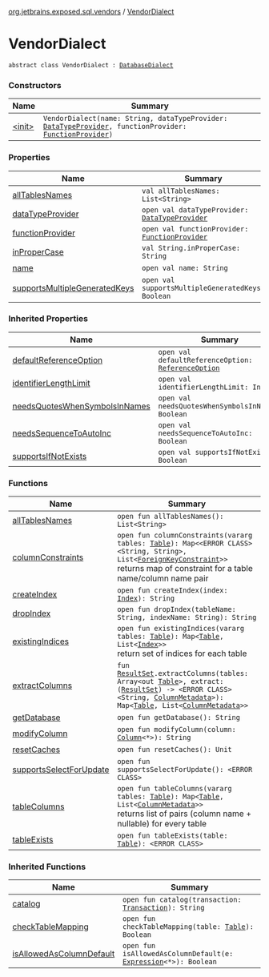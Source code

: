 [org.jetbrains.exposed.sql.vendors](../index.md) / [VendorDialect](.)

# VendorDialect

`abstract class VendorDialect : `[`DatabaseDialect`](../-database-dialect/index.md)

### Constructors

| Name | Summary |
|---|---|
| [&lt;init&gt;](-init-.md) | `VendorDialect(name: String, dataTypeProvider: `[`DataTypeProvider`](../-data-type-provider/index.md)`, functionProvider: `[`FunctionProvider`](../-function-provider/index.md)`)` |

### Properties

| Name | Summary |
|---|---|
| [allTablesNames](all-tables-names.md) | `val allTablesNames: List<String>` |
| [dataTypeProvider](data-type-provider.md) | `open val dataTypeProvider: `[`DataTypeProvider`](../-data-type-provider/index.md) |
| [functionProvider](function-provider.md) | `open val functionProvider: `[`FunctionProvider`](../-function-provider/index.md) |
| [inProperCase](in-proper-case.md) | `val String.inProperCase: String` |
| [name](name.md) | `open val name: String` |
| [supportsMultipleGeneratedKeys](supports-multiple-generated-keys.md) | `open val supportsMultipleGeneratedKeys: Boolean` |

### Inherited Properties

| Name | Summary |
|---|---|
| [defaultReferenceOption](../-database-dialect/default-reference-option.md) | `open val defaultReferenceOption: `[`ReferenceOption`](../../org.jetbrains.exposed.sql/-reference-option/index.md) |
| [identifierLengthLimit](../-database-dialect/identifier-length-limit.md) | `open val identifierLengthLimit: Int` |
| [needsQuotesWhenSymbolsInNames](../-database-dialect/needs-quotes-when-symbols-in-names.md) | `open val needsQuotesWhenSymbolsInNames: Boolean` |
| [needsSequenceToAutoInc](../-database-dialect/needs-sequence-to-auto-inc.md) | `open val needsSequenceToAutoInc: Boolean` |
| [supportsIfNotExists](../-database-dialect/supports-if-not-exists.md) | `open val supportsIfNotExists: Boolean` |

### Functions

| Name | Summary |
|---|---|
| [allTablesNames](all-tables-names.md) | `open fun allTablesNames(): List<String>` |
| [columnConstraints](column-constraints.md) | `open fun columnConstraints(vararg tables: `[`Table`](../../org.jetbrains.exposed.sql/-table/index.md)`): Map<<ERROR CLASS><String, String>, List<`[`ForeignKeyConstraint`](../../org.jetbrains.exposed.sql/-foreign-key-constraint/index.md)`>>`<br>returns map of constraint for a table name/column name pair |
| [createIndex](create-index.md) | `open fun createIndex(index: `[`Index`](../../org.jetbrains.exposed.sql/-index/index.md)`): String` |
| [dropIndex](drop-index.md) | `open fun dropIndex(tableName: String, indexName: String): String` |
| [existingIndices](existing-indices.md) | `open fun existingIndices(vararg tables: `[`Table`](../../org.jetbrains.exposed.sql/-table/index.md)`): Map<`[`Table`](../../org.jetbrains.exposed.sql/-table/index.md)`, List<`[`Index`](../../org.jetbrains.exposed.sql/-index/index.md)`>>`<br>return set of indices for each table |
| [extractColumns](extract-columns.md) | `fun `[`ResultSet`](http://docs.oracle.com/javase/6/docs/api/java/sql/ResultSet.html)`.extractColumns(tables: Array<out `[`Table`](../../org.jetbrains.exposed.sql/-table/index.md)`>, extract: (`[`ResultSet`](http://docs.oracle.com/javase/6/docs/api/java/sql/ResultSet.html)`) -> <ERROR CLASS><String, `[`ColumnMetadata`](../-column-metadata/index.md)`>): Map<`[`Table`](../../org.jetbrains.exposed.sql/-table/index.md)`, List<`[`ColumnMetadata`](../-column-metadata/index.md)`>>` |
| [getDatabase](get-database.md) | `open fun getDatabase(): String` |
| [modifyColumn](modify-column.md) | `open fun modifyColumn(column: `[`Column`](../../org.jetbrains.exposed.sql/-column/index.md)`<*>): String` |
| [resetCaches](reset-caches.md) | `open fun resetCaches(): Unit` |
| [supportsSelectForUpdate](supports-select-for-update.md) | `open fun supportsSelectForUpdate(): <ERROR CLASS>` |
| [tableColumns](table-columns.md) | `open fun tableColumns(vararg tables: `[`Table`](../../org.jetbrains.exposed.sql/-table/index.md)`): Map<`[`Table`](../../org.jetbrains.exposed.sql/-table/index.md)`, List<`[`ColumnMetadata`](../-column-metadata/index.md)`>>`<br>returns list of pairs (column name + nullable) for every table |
| [tableExists](table-exists.md) | `open fun tableExists(table: `[`Table`](../../org.jetbrains.exposed.sql/-table/index.md)`): <ERROR CLASS>` |

### Inherited Functions

| Name | Summary |
|---|---|
| [catalog](../-database-dialect/catalog.md) | `open fun catalog(transaction: `[`Transaction`](../../org.jetbrains.exposed.sql/-transaction/index.md)`): String` |
| [checkTableMapping](../-database-dialect/check-table-mapping.md) | `open fun checkTableMapping(table: `[`Table`](../../org.jetbrains.exposed.sql/-table/index.md)`): Boolean` |
| [isAllowedAsColumnDefault](../-database-dialect/is-allowed-as-column-default.md) | `open fun isAllowedAsColumnDefault(e: `[`Expression`](../../org.jetbrains.exposed.sql/-expression/index.md)`<*>): Boolean` |
